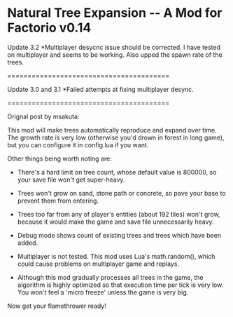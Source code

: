 Natural Tree Expansion -- A Mod for Factorio v0.14
========================================

Update 3.2
*Multiplayer desycnc issue should be corrected.  I have tested on multiplayer and seems to be working.  Also upped the spawn rate of the trees.

========================================

Update 3.0 and 3.1
*Failed attempts at fixing multiplayer desync.

========================================

Orignal post by msakuta:

This mod will make trees automatically reproduce and expand over time.
The growth rate is very low (otherwise you'd drown in forest in long game),
but you can configure it in config.lua if you want.

Other things being worth noting are:

* There's a hard limit on tree count, whose default value is 800000, so
your save file won't get super-heavy.

* Trees won't grow on sand, stone path or concrete, so pave your base to prevent
them from entering.

* Trees too far from any of player's entities (about 192 tiles) won't grow,
because it would make the game and save file unnecessarily heavy.

* Debug mode shows count of existing trees and trees which have been added.

* Multiplayer is not tested. This mod uses Lua's math.random(), which could
cause problems on multiplayer game and replays.

* Although this mod gradually processes all trees in the game, the algorithm is
highly optimized so that execution time per tick is very low.
You won't feel a 'micro freeze' unless the game is very big.

Now get your flamethrower ready!
